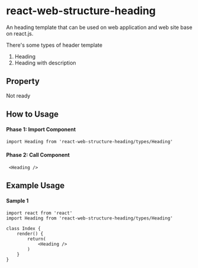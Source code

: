 # react-web-structure-heading
An heading template that can be used on web application and web site base on react.js.

There's some types of header template
1. Heading
2. Heading with description
  
## Property
Not ready

## How to Usage 
#### Phase 1: Import Component
`import Heading from 'react-web-structure-heading/types/Heading'`

#### Phase 2:  Call Component
` <Heading />` 

## Example Usage
#### Sample 1
```
import react from 'react'
import Heading from 'react-web-structure-heading/types/Heading'

class Index {
    render() {
        return(
            <Heading />
        )
    }
}
```


